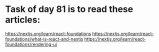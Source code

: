 # Task of day 81 is to read these articles:
https://nextjs.org/learn/react-foundations
https://nextjs.org/learn/react-foundations/what-is-react-and-nextjs
https://nextjs.org/learn/react-foundations/rendering-ui